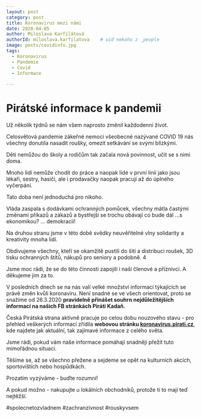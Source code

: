 ```yaml
---
layout: post
category: post
title: Koronavirus mezi námi
date: 2020-04-05
author: Miloslava Karfilátová
authorId: miloslava.karfilatova    # uid nekoho z _people
image: posts/covidinfo.jpg
tags:
  - Koronavirus
  - Pandemie
  - Covid
  - Informace
  
---
```


# Pirátské informace k pandemii  

Už několik týdnů se nám všem naprosto změnil každodenní život. 

Celosvětová pandemie zákeřné nemoci všeobecné nazývané COVID 19 nás všechny donutila nasadit roušky, omezit setkávání se svými blízkými.

Děti nemůžou do školy a rodičům tak začala nová povinnost, učit se s nimi doma. 

Mnoho lidí nemůže chodit do práce a naopak lidé v první linii jako jsou lékaři, sestry, hasiči, ale i prodavačky naopak pracují až do úplného vyčerpání. 

Tato doba není jednoduchá pro nikoho. 

Vláda zaspala s dodávkami ochranných pomůcek, všechny mátla častými změnami příkazů a zákazů a bystřejší se trochu obávají co bude dál ...s ekonomikou? ... demokracií!

Na druhou stranu jsme v této době svědky neuvěřitelné vlny solidarity a kreativity mnoha lidí. 

Obdivujeme všechny, kteří se okamžitě pustili do šití a distribuci roušek, 3D tisku ochranných štítů, nákupů pro seniory a podobně. 4

Jsme moc rádi, že se do této činnosti zapojili i naší členové a příznivci. A děkujeme jim za to.


V posledních dnech se na nás valí velké množství informací týkajících se právě změn kvůli koronaviru. 
Není snadné se ve všech orientovat, proto se snažíme od 26.3.2020 **pravidelně přinášet souhrn nejdůležitějších informací na našich FB stránkách Piráti Kadaň.**


Česká Pirátská strana aktivně pracuje po celou dobu nouzového stavu - pro přehled veškerých informací zřídila **webovou stránku [koronavirus.pirati.cz](https://koronavirus.pirati.cz])**,
kde najdete jak aktuální, tak zajímavé informace z celého světa.


Jsme rádi, pokud vám naše informace pomáhají snadněji přežít tuto mimořádnou situaci.

Těšíme se, až se všechno přežene a sejdeme se opět na kulturních akcích, sportovištích nebo hospůdkách. 


Prozatím vyzýváme - buďte rozumní! 

A pokud možno - nakupujte u lokálních obchodníků, protože ti to mají teď nejtěžší.

#spolecnetozvladnem
#zachranzivnost
#rouskyvsem
